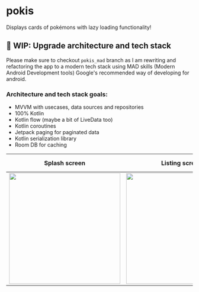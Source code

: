 # pokis
Displays cards of pokémons with lazy loading functionality!

## 🚧 WIP: Upgrade architecture and tech stack
Please make sure to checkout `pokis_mad` branch as I am rewriting and refactoring the app to a modern tech stack using MAD skills (Modern Android Development tools) Google's recommended way of developing for android.

### Architecture and tech stack goals:
- MVVM with usecases, data sources and repositories
- 100% Kotlin
- Kotlin flow (maybe a bit of LiveData too)
- Kotlin coroutines
- Jetpack paging for paginated data
- Kotlin serialization library
- Room DB for caching


|Splash screen   |Listing screen | Listing video |
|----------------|---------------| --------------|
| <img src="https://user-images.githubusercontent.com/42352387/173071205-8f3151f5-6e0d-4032-9ce8-38222a25ee1b.jpeg" width="300"/> | <img width="300" src="https://user-images.githubusercontent.com/42352387/173071185-5dbe8f88-bf71-4ac6-9537-0287687b0a2d.jpeg"/> | ![Pokemons](https://user-images.githubusercontent.com/42352387/173073043-7bea2071-109b-457b-9d54-c58e8a8fd9b0.gif) |
